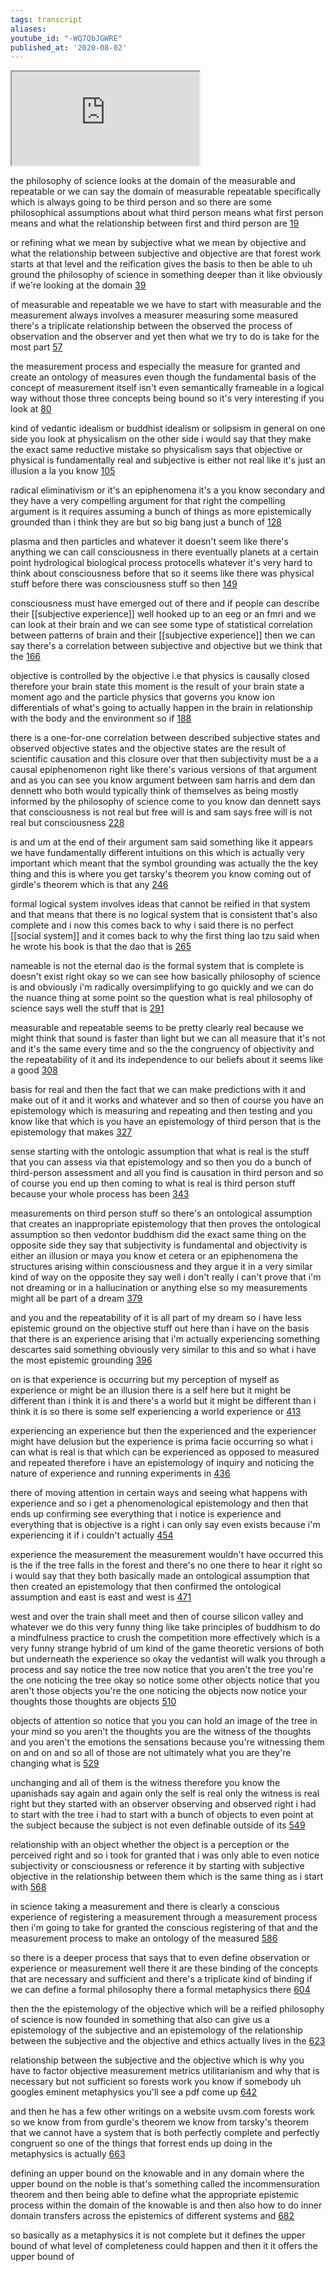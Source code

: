 ```yaml
---
tags: transcript
aliases:
youtube_id: "-WQ7QbJGWRE"
published_at: '2020-08-02'
---
```


<div class="yt-container"><iframe src="https://www.youtube.com/embed/-WQ7QbJGWRE"></iframe></div>

the philosophy of science looks at the domain of the measurable and repeatable or we can say the domain of measurable repeatable specifically which is always going to be third person and so there are some philosophical assumptions about what third person means what first person means and what the relationship between first and third person are [19](https://www.youtube.com/watch?v=-WQ7QbJGWRE&t=19.76s)

or refining what we mean by subjective what we mean by objective and what the relationship between subjective and objective are that forest work starts at that level and the reification gives the basis to then be able to uh ground the philosophy of science in something deeper than it like obviously if we're looking at the domain [39](https://www.youtube.com/watch?v=-WQ7QbJGWRE&t=39.92s)

of measurable and repeatable we we have to start with measurable and the measurement always involves a measurer measuring some measured there's a triplicate relationship between the observed the process of observation and the observer and yet then what we try to do is take for the most part [57](https://www.youtube.com/watch?v=-WQ7QbJGWRE&t=57.84s)

the measurement process and especially the measure for granted and create an ontology of measures even though the fundamental basis of the concept of measurement itself isn't even semantically frameable in a logical way without those three concepts being bound so it's very interesting if you look at [80](https://www.youtube.com/watch?v=-WQ7QbJGWRE&t=80.24s)

kind of vedantic idealism or buddhist idealism or solipsism in general on one side you look at physicalism on the other side i would say that they make the exact same reductive mistake so physicalism says that objective or physical is fundamentally real and subjective is either not real like it's just an illusion a la you know [105](https://www.youtube.com/watch?v=-WQ7QbJGWRE&t=105.2s)

radical eliminativism or it's an epiphenomena it's a you know secondary and they have a very compelling argument for that right the compelling argument is it requires assuming a bunch of things as more epistemically grounded than i think they are but so big bang just a bunch of [128](https://www.youtube.com/watch?v=-WQ7QbJGWRE&t=128.479s)

plasma and then particles and whatever it doesn't seem like there's anything we can call consciousness in there eventually planets at a certain point hydrological biological process protocells whatever it's very hard to think about consciousness before that so it seems like there was physical stuff before there was consciousness stuff so then [149](https://www.youtube.com/watch?v=-WQ7QbJGWRE&t=149.12s)

consciousness must have emerged out of there and if people can describe their [[subjective experience]] well hooked up to an eeg or an fmri and we can look at their brain and we can see some type of statistical correlation between patterns of brain and their [[subjective experience]] then we can say there's a correlation between subjective and objective but we think that the [166](https://www.youtube.com/watch?v=-WQ7QbJGWRE&t=166.879s)

objective is controlled by the objective i.e that physics is causally closed therefore your brain state this moment is the result of your brain state a moment ago and the particle physics that governs you know ion differentials of what's going to actually happen in the brain in relationship with the body and the environment so if [188](https://www.youtube.com/watch?v=-WQ7QbJGWRE&t=188.879s)

there is a one-for-one correlation between described subjective states and observed objective states and the objective states are the result of scientific causation and this closure over that then subjectivity must be a a causal epiphenomenon right like there's various versions of that argument and as you can see you know argument between sam harris and dem dan dennett who both would typically think of themselves as being mostly informed by the philosophy of science come to you know dan dennett says that consciousness is not real but free will is and sam says free will is not real but consciousness [228](https://www.youtube.com/watch?v=-WQ7QbJGWRE&t=228.08s)

is and um at the end of their argument sam said something like it appears we have fundamentally different intuitions on this which is actually very important which meant that the symbol grounding was actually the the key thing and this is where you get tarsky's theorem you know coming out of girdle's theorem which is that any [246](https://www.youtube.com/watch?v=-WQ7QbJGWRE&t=246.08s)

formal logical system involves ideas that cannot be reified in that system and that means that there is no logical system that is consistent that's also complete and i now this comes back to why i said there is no perfect [[social system]] and it comes back to why the first thing lao tzu said when he wrote his book is that the dao that is [265](https://www.youtube.com/watch?v=-WQ7QbJGWRE&t=265.68s)

nameable is not the eternal dao is the formal system that is complete is doesn't exist right okay so we can see how basically philosophy of science is and obviously i'm radically oversimplifying to go quickly and we can do the nuance thing at some point so the question what is real philosophy of science says well the stuff that is [291](https://www.youtube.com/watch?v=-WQ7QbJGWRE&t=291.04s)

measurable and repeatable seems to be pretty clearly real because we might think that sound is faster than light but we can all measure that it's not and it's the same every time and so the the congruency of objectivity and the repeatability of it and its independence to our beliefs about it seems like a good [308](https://www.youtube.com/watch?v=-WQ7QbJGWRE&t=308.72s)

basis for real and then the fact that we can make predictions with it and make out of it and it works and whatever and so then of course you have an epistemology which is measuring and repeating and then testing and you know like that which is you have an epistemology of third person that is the epistemology that makes [327](https://www.youtube.com/watch?v=-WQ7QbJGWRE&t=327.12s)

sense starting with the ontologic assumption that what is real is the stuff that you can assess via that epistemology and so then you do a bunch of third-person assessment and all you find is causation in third person and so of course you end up then coming to what is real is third person stuff because your whole process has been [343](https://www.youtube.com/watch?v=-WQ7QbJGWRE&t=343.84s)

measurements on third person stuff so there's an ontological assumption that creates an inappropriate epistemology that then proves the ontological assumption so then vedontor buddhism did the exact same thing on the opposite side they say that subjectivity is fundamental and objectivity is either an illusion or maya you know et cetera or an epiphenomena the structures arising within consciousness and they argue it in a very similar kind of way on the opposite they say well i don't really i can't prove that i'm not dreaming or in a hallucination or anything else so my measurements might all be part of a dream [379](https://www.youtube.com/watch?v=-WQ7QbJGWRE&t=379.759s)

and you and the repeatability of it is all part of my dream so i have less epistemic ground on the objective stuff out here than i have on the basis that there is an experience arising that i'm actually experiencing something descartes said something obviously very similar to this and so what i have the most epistemic grounding [396](https://www.youtube.com/watch?v=-WQ7QbJGWRE&t=396.319s)

on is that experience is occurring but my perception of myself as experience or might be an illusion there is a self here but it might be different than i think it is and there's a world but it might be different than i think it is so there is some self experiencing a world experience or [413](https://www.youtube.com/watch?v=-WQ7QbJGWRE&t=413.36s)

experiencing an experience but then the experienced and the experiencer might have delusion but the experience is prima facie occurring so what i can what is real is that which can be experienced as opposed to measured and repeated therefore i have an epistemology of inquiry and noticing the nature of experience and running experiments in [436](https://www.youtube.com/watch?v=-WQ7QbJGWRE&t=436.56s)

there of moving attention in certain ways and seeing what happens with experience and so i get a phenomenological epistemology and then that ends up confirming see everything that i notice is experience and everything that is objective is a right i can only say even exists because i'm experiencing it if i couldn't actually [454](https://www.youtube.com/watch?v=-WQ7QbJGWRE&t=454.24s)

experience the measurement the measurement wouldn't have occurred this is the if the tree falls in the forest and there's no one there to hear it right so i would say that they both basically made an ontological assumption that then created an epistemology that then confirmed the ontological assumption and east is east and west is [471](https://www.youtube.com/watch?v=-WQ7QbJGWRE&t=471.12s)

west and over the train shall meet and then of course silicon valley and whatever we do this very funny thing like take principles of buddhism to do a mindfulness practice to crush the competition more effectively which is a very funny strange hybrid of um kind of the game theoretic versions of both but underneath the experience so okay the vedantist will walk you through a process and say notice the tree now notice that you aren't the tree you're the one noticing the tree okay so notice some other objects notice that you aren't those objects you're the one noticing the objects now notice your thoughts those thoughts are objects [510](https://www.youtube.com/watch?v=-WQ7QbJGWRE&t=510.479s)

objects of attention so notice that you you can hold an image of the tree in your mind so you aren't the thoughts you are the witness of the thoughts and you aren't the emotions the sensations because you're witnessing them on and on and so all of those are not ultimately what you are they're changing what is [529](https://www.youtube.com/watch?v=-WQ7QbJGWRE&t=529.04s)

unchanging and all of them is the witness therefore you know the upanishads say again and again only the self is real only the witness is real right but they started with an observer observing and observed right i had to start with the tree i had to start with a bunch of objects to even point at the subject because the subject is not even definable outside of its [549](https://www.youtube.com/watch?v=-WQ7QbJGWRE&t=549.36s)

relationship with an object whether the object is a perception or the perceived right and so i took for granted that i was only able to even notice subjectivity or consciousness or reference it by starting with subjective objective in the relationship between them which is the same thing as i start with [568](https://www.youtube.com/watch?v=-WQ7QbJGWRE&t=568.399s)

in science taking a measurement and there is clearly a conscious experience of registering a measurement through a measurement process then i'm going to take for granted the conscious registering of that and the measurement process to make an ontology of the measured [586](https://www.youtube.com/watch?v=-WQ7QbJGWRE&t=586.24s)

so there is a deeper process that says that to even define observation or experience or measurement well there it are these binding of the concepts that are necessary and sufficient and there's a triplicate kind of binding if we can define a formal philosophy there a formal metaphysics there [604](https://www.youtube.com/watch?v=-WQ7QbJGWRE&t=604.399s)

then the the epistemology of the objective which will be a reified philosophy of science is now founded in something that also can give us a epistemology of the subjective and an epistemology of the relationship between the subjective and the objective and ethics actually lives in the [623](https://www.youtube.com/watch?v=-WQ7QbJGWRE&t=623.04s)

relationship between the subjective and the objective which is why you have to factor objective measurement metrics utilitarianism and why that is necessary but not sufficient so forests work you know if somebody uh googles eminent metaphysics you'll see a pdf come up [642](https://www.youtube.com/watch?v=-WQ7QbJGWRE&t=642.079s)

and then he has a few other writings on a website uvsm.com forests work so we know from from gurdle's theorem we know from tarsky's theorem that we cannot have a system that is both perfectly complete and perfectly congruent so one of the things that forrest ends up doing in the metaphysics is actually [663](https://www.youtube.com/watch?v=-WQ7QbJGWRE&t=663.76s)

defining an upper bound on the knowable and in any domain where the upper bound on the noble is that's something called the incommensuration theorem and then being able to define what the appropriate epistemic process within the domain of the knowable is and then also how to do inner domain transfers across the epistemics of different systems and [682](https://www.youtube.com/watch?v=-WQ7QbJGWRE&t=682.959s)

so basically as a metaphysics it is not complete but it defines the upper bound of what level of completeness could happen and then it it offers the upper bound of